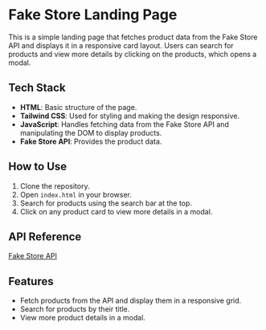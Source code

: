 # Fake Store Landing Page

This is a simple landing page that fetches product data from the Fake Store API and displays it in a responsive card layout. Users can search for products and view more details by clicking on the products, which opens a modal.

## Tech Stack

- **HTML**: Basic structure of the page.
- **Tailwind CSS**: Used for styling and making the design responsive.
- **JavaScript**: Handles fetching data from the Fake Store API and manipulating the DOM to display products.
- **Fake Store API**: Provides the product data.

## How to Use

1. Clone the repository.
2. Open `index.html` in your browser.
3. Search for products using the search bar at the top.
4. Click on any product card to view more details in a modal.

## API Reference

[Fake Store API](https://fakestoreapi.com/)

## Features

- Fetch products from the API and display them in a responsive grid.
- Search for products by their title.
- View more product details in a modal.